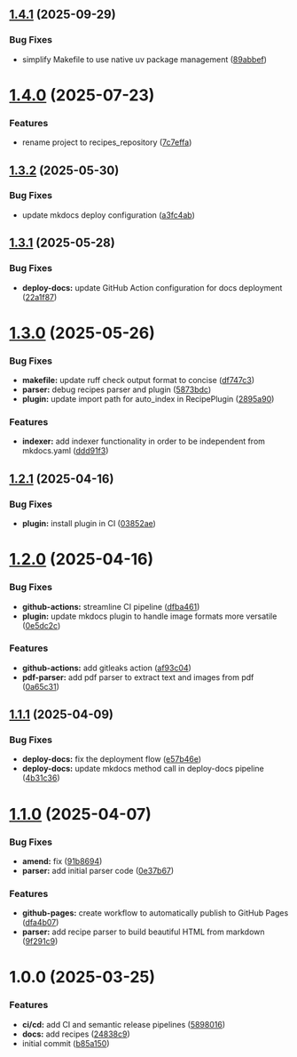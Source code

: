 ## [1.4.1](https://github.com/thms317/recipes-repository/compare/v1.4.0...v1.4.1) (2025-09-29)


### Bug Fixes

* simplify Makefile to use native uv package management ([89abbef](https://github.com/thms317/recipes-repository/commit/89abbef5ef4d36c092b75b2984726d9596113410))

# [1.4.0](https://github.com/thms317/recipes_repository/compare/v1.3.2...v1.4.0) (2025-07-23)


### Features

* rename project to recipes_repository ([7c7effa](https://github.com/thms317/recipes_repository/commit/7c7effac0c369a8e9444119494bf1e2ab6598765))

## [1.3.2](https://github.com/thms317/recipes/compare/v1.3.1...v1.3.2) (2025-05-30)


### Bug Fixes

* update mkdocs deploy configuration ([a3fc4ab](https://github.com/thms317/recipes/commit/a3fc4ab54eacebd9f31352e4ad495d4a36ab3ff4))

## [1.3.1](https://github.com/thms317/recipes/compare/v1.3.0...v1.3.1) (2025-05-28)


### Bug Fixes

* **deploy-docs:** update GitHub Action configuration for docs deployment ([22a1f87](https://github.com/thms317/recipes/commit/22a1f879f7a5929c6d93c355d71fdeeafc65e760))

# [1.3.0](https://github.com/thms317/recipes/compare/v1.2.1...v1.3.0) (2025-05-26)


### Bug Fixes

* **makefile:** update ruff check output format to concise ([df747c3](https://github.com/thms317/recipes/commit/df747c3f9cff955b29ac346b3615f320832f2e55))
* **parser:** debug recipes parser and plugin ([5873bdc](https://github.com/thms317/recipes/commit/5873bdc78595938591e5a229aae885da73b0c619))
* **plugin:** update import path for auto_index in RecipePlugin ([2895a90](https://github.com/thms317/recipes/commit/2895a904390c74f6704afa11ab76440b130bafe4))


### Features

* **indexer:** add indexer functionality in order to be independent from mkdocs.yaml ([ddd91f3](https://github.com/thms317/recipes/commit/ddd91f35db28a91691a1665b1c60d81be683e763))

## [1.2.1](https://github.com/thms317/recipes/compare/v1.2.0...v1.2.1) (2025-04-16)


### Bug Fixes

* **plugin:** install plugin in CI ([03852ae](https://github.com/thms317/recipes/commit/03852aeeccf0b28ce4d22af4da8891c8fef88a77))

# [1.2.0](https://github.com/thms317/recipes/compare/v1.1.1...v1.2.0) (2025-04-16)


### Bug Fixes

* **github-actions:** streamline CI pipeline ([dfba461](https://github.com/thms317/recipes/commit/dfba4611b94c58198c40d2a1a666f36c6acc21ff))
* **plugin:** update mkdocs plugin to handle image formats more versatile ([0e5dc2c](https://github.com/thms317/recipes/commit/0e5dc2c2dee39108b16b931de45a53e70306e196))


### Features

* **github-actions:** add gitleaks action ([af93c04](https://github.com/thms317/recipes/commit/af93c04871a4d75aec6ff04ddfe1840ef73b3d84))
* **pdf-parser:** add pdf parser to extract text and images from pdf ([0a65c31](https://github.com/thms317/recipes/commit/0a65c31a986d065c8db0244944639f87d82ae48e))

## [1.1.1](https://github.com/thms317/recipes/compare/v1.1.0...v1.1.1) (2025-04-09)


### Bug Fixes

* **deploy-docs:** fix the deployment flow ([e57b46e](https://github.com/thms317/recipes/commit/e57b46e27809ce9af12c84f662df7517d65e3116))
* **deploy-docs:** update mkdocs method call in deploy-docs pipeline ([4b31c36](https://github.com/thms317/recipes/commit/4b31c369538b16e1000a1b1452882b635381eeac))

# [1.1.0](https://github.com/thms317/recipes/compare/v1.0.0...v1.1.0) (2025-04-07)


### Bug Fixes

* **amend:** fix ([91b8694](https://github.com/thms317/recipes/commit/91b8694924d8fdf50c1c188b57d9117f0749ad12))
* **parser:** add initial parser code ([0e37b67](https://github.com/thms317/recipes/commit/0e37b678f8612a8fbd6df54e687739be79bcc541))


### Features

* **github-pages:** create workflow to automatically publish to GitHub Pages ([dfa4b07](https://github.com/thms317/recipes/commit/dfa4b072dfb8c217b895aa25936acea77360aec1))
* **parser:** add recipe parser to build beautiful HTML from markdown ([9f291c9](https://github.com/thms317/recipes/commit/9f291c9c72ed8be0c3dd87e3bde63312ed9a432f))

# 1.0.0 (2025-03-25)


### Features

* **ci/cd:** add CI and semantic release pipelines ([5898016](https://github.com/thms317/recipes/commit/5898016f58d9b6ed4c0a3d4d4f019a695e058060))
* **docs:** add recipes ([24838c9](https://github.com/thms317/recipes/commit/24838c9ab6f4e0d4b7dec80d62145f1c4910c93c))
* initial commit ([b85a150](https://github.com/thms317/recipes/commit/b85a1501a1b7ca663c09e924cb1320e7451ad680))
